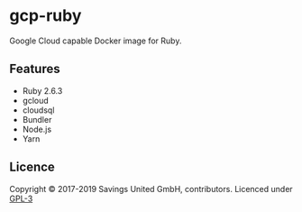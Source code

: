 # gcp-ruby
Google Cloud capable Docker image for Ruby.

## Features

- Ruby 2.6.3
- gcloud
- cloudsql
- Bundler
- Node.js
- Yarn

## Licence

Copyright © 2017-2019 Savings United GmbH, contributors. Licenced under [GPL-3](https://github.com/pcvg/gcp-ruby/blob/master/LICENSE)
